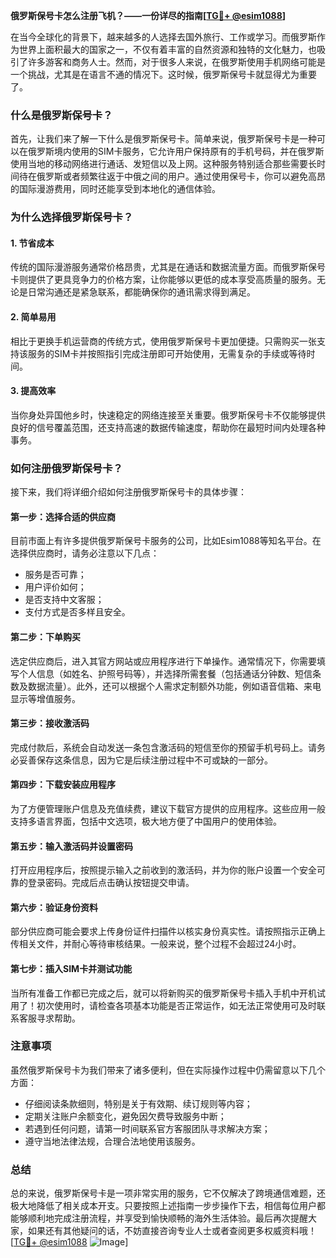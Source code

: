 **俄罗斯保号卡怎么注册飞机？——一份详尽的指南[[TG💪+ @esim1088](https://t.me/s/esim1088)]**

在当今全球化的背景下，越来越多的人选择去国外旅行、工作或学习。而俄罗斯作为世界上面积最大的国家之一，不仅有着丰富的自然资源和独特的文化魅力，也吸引了许多游客和商务人士。然而，对于很多人来说，在俄罗斯使用手机网络可能是一个挑战，尤其是在语言不通的情况下。这时候，俄罗斯保号卡就显得尤为重要了。

### 什么是俄罗斯保号卡？

首先，让我们来了解一下什么是俄罗斯保号卡。简单来说，俄罗斯保号卡是一种可以在俄罗斯境内使用的SIM卡服务，它允许用户保持原有的手机号码，并在俄罗斯使用当地的移动网络进行通话、发短信以及上网。这种服务特别适合那些需要长时间待在俄罗斯或者频繁往返于中俄之间的用户。通过使用保号卡，你可以避免高昂的国际漫游费用，同时还能享受到本地化的通信体验。

### 为什么选择俄罗斯保号卡？

#### 1. 节省成本
传统的国际漫游服务通常价格昂贵，尤其是在通话和数据流量方面。而俄罗斯保号卡则提供了更具竞争力的价格方案，让你能够以更低的成本享受高质量的服务。无论是日常沟通还是紧急联系，都能确保你的通讯需求得到满足。

#### 2. 简单易用
相比于更换手机运营商的传统方式，使用俄罗斯保号卡更加便捷。只需购买一张支持该服务的SIM卡并按照指引完成注册即可开始使用，无需复杂的手续或等待时间。

#### 3. 提高效率
当你身处异国他乡时，快速稳定的网络连接至关重要。俄罗斯保号卡不仅能够提供良好的信号覆盖范围，还支持高速的数据传输速度，帮助你在最短时间内处理各种事务。

### 如何注册俄罗斯保号卡？

接下来，我们将详细介绍如何注册俄罗斯保号卡的具体步骤：

#### 第一步：选择合适的供应商
目前市面上有许多提供俄罗斯保号卡服务的公司，比如Esim1088等知名平台。在选择供应商时，请务必注意以下几点：
- 服务是否可靠；
- 用户评价如何；
- 是否支持中文客服；
- 支付方式是否多样且安全。

#### 第二步：下单购买
选定供应商后，进入其官方网站或应用程序进行下单操作。通常情况下，你需要填写个人信息（如姓名、护照号码等），并选择所需套餐（包括通话分钟数、短信条数及数据流量）。此外，还可以根据个人需求定制额外功能，例如语音信箱、来电显示等增值服务。

#### 第三步：接收激活码
完成付款后，系统会自动发送一条包含激活码的短信至你的预留手机号码上。请务必妥善保存这条信息，因为它是后续注册过程中不可或缺的一部分。

#### 第四步：下载安装应用程序
为了方便管理账户信息及充值续费，建议下载官方提供的应用程序。这些应用一般支持多语言界面，包括中文选项，极大地方便了中国用户的使用体验。

#### 第五步：输入激活码并设置密码
打开应用程序后，按照提示输入之前收到的激活码，并为你的账户设置一个安全可靠的登录密码。完成后点击确认按钮提交申请。

#### 第六步：验证身份资料
部分供应商可能会要求上传身份证件扫描件以核实身份真实性。请按照指示正确上传相关文件，并耐心等待审核结果。一般来说，整个过程不会超过24小时。

#### 第七步：插入SIM卡并测试功能
当所有准备工作都已完成之后，就可以将新购买的俄罗斯保号卡插入手机中开机试用了！初次使用时，请检查各项基本功能是否正常运作，如无法正常使用可及时联系客服寻求帮助。

### 注意事项

虽然俄罗斯保号卡为我们带来了诸多便利，但在实际操作过程中仍需留意以下几个方面：
- 仔细阅读条款细则，特别是关于有效期、续订规则等内容；
- 定期关注账户余额变化，避免因欠费导致服务中断；
- 若遇到任何问题，请第一时间联系官方客服团队寻求解决方案；
- 遵守当地法律法规，合理合法地使用该服务。

### 总结

总的来说，俄罗斯保号卡是一项非常实用的服务，它不仅解决了跨境通信难题，还极大地降低了相关成本开支。只要按照上述指南一步步操作下去，相信每位用户都能够顺利地完成注册流程，并享受到愉快顺畅的海外生活体验。最后再次提醒大家，如果还有其他疑问的话，不妨直接咨询专业人士或者查阅更多权威资料哦！[[TG💪+ @esim1088](https://t.me/s/esim1088) ![Image](https://i.postimg.cc/4NQfJmqS/Snipaste-2025-05-13-00-14-12.png)]